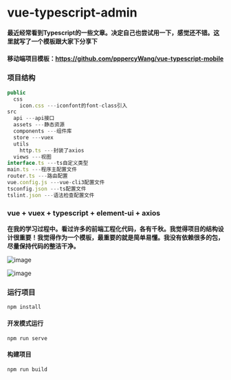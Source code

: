 # vue-typescript-admin

**最近经常看到Typescript的一些文章。决定自己也尝试用一下，感觉还不错。这里就写了一个模板跟大家下分享下**

#### 移动端项目模板：https://github.com/pppercyWang/vue-typescript-mobile

### 项目结构
```javascript
public
  css
    icon.css ---iconfont的font-class引入
src 
  api ---api接口
  assets ---静态资源
  components ---组件库
  store ---vuex
  utils
    http.ts ---封装了axios
  views ---视图
interface.ts ---ts自定义类型
main.ts ---程序主配置文件
router.ts ---路由配置
vue.config.js ---vue-cli3配置文件
tsconfig.json ---ts配置文件
tslint.json ---语法检查配置文件
```

### vue + vuex + typescript + element-ui + axios 

 **在我的学习过程中。看过许多的前端工程化代码，各有千秋。我觉得项目的结构设计很重要！我觉得作为一个模板，最重要的就是简单易懂。我没有依赖很多的包，尽量保持代码的整洁干净。**
 
 
![image](https://github.com/pppercyWang/vue-typescript-admin/blob/master/public/img/20190718153324.png)

![image](https://github.com/pppercyWang/vue-typescript-admin/blob/master/public/img/20190718153335.png)

### 运行项目
```
npm install
```

#### 开发模式运行
```
npm run serve
```

#### 构建项目
```
npm run build
```
